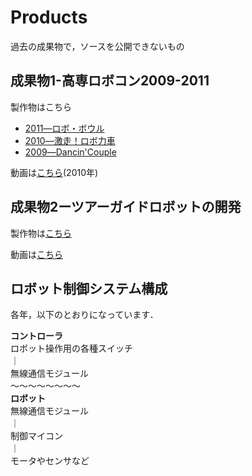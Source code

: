 # Products
過去の成果物で，ソースを公開できないもの
## 成果物1-高専ロボコン2009-2011
製作物はこちら
* [2011―ロボ・ボウル](http://www.gifu-nct.ac.jp/gakuseikai/club/roboken/2011/Vector_index.html)
* [2010―激走！ロボ力車](http://www.gifu-nct.ac.jp/gakuseikai/club/roboken/2010/RayxRun_index.html)
* [2009―Dancin'Couple](http://www.gifu-nct.ac.jp/gakuseikai/club/roboken/2009/saru.html)

動画は[こちら](https://youtu.be/niVjt6qk_GY)(2010年)

## 成果物2ーツアーガイドロボットの開発
製作物は[こちら](https://youtu.be/niVjt6qk_GY)<br>

動画は[こちら](https://youtu.be/XdlzJG6U57Y)<br>

## ロボット制御システム構成
各年，以下のとおりになっています．<br>

**コントローラ**<br>
ロボット操作用の各種スイッチ<br>
｜<br>
無線通信モジュール<br>
～～～～～～～～<br>
**ロボット**<br>
無線通信モジュール<br>
｜<br>
制御マイコン<br>
｜<br>
モータやセンサなど<br>
